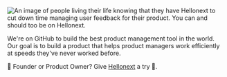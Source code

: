 ![An image of people living their life knowing that they have Hellonext to cut down time managing user feedback for their product. You can and should too be on Hellonext.](https://hellonext.co/images/brand/og.png?ref=github)

We're on GitHub to build the best product management tool in the world. Our goal is to build a product that helps product managers work efficiently at speeds they've never worked before.

🤖 Founder or Product Owner? Give [Hellonext](https://hellonext.co) a try 🎉.
